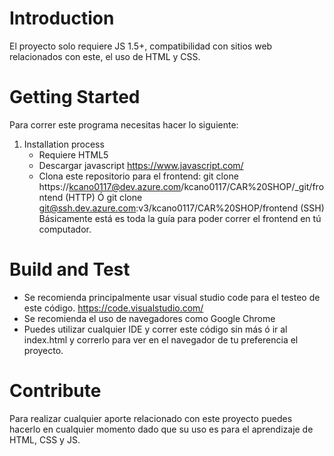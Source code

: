 # Introduction 
El proyecto solo requiere JS 1.5+, compatibilidad con sitios web relacionados con este, el uso de HTML y CSS. 

# Getting Started
Para correr este programa necesitas hacer lo siguiente:
1.	Installation process
      - Requiere HTML5
      - Descargar javascript https://www.javascript.com/
      -  Clona este repositorio para el frontend: git clone https://kcano0117@dev.azure.com/kcano0117/CAR%20SHOP/_git/frontend (HTTP) Ó git clone git@ssh.dev.azure.com:v3/kcano0117/CAR%20SHOP/frontend (SSH)
 Básicamente está es toda la guía para poder correr el frontend en tú computador.
      




# Build and Test
- Se recomienda principalmente usar visual studio code para el testeo de este código.
https://code.visualstudio.com/
- Se recomienda el uso de navegadores como Google Chrome
- Puedes utilizar cualquier IDE y correr este código sin más ó ir al index.html y correrlo para ver en el navegador de tu preferencia el proyecto.


# Contribute
Para realizar cualquier aporte relacionado con este proyecto puedes hacerlo en cualquier momento dado que su uso es para el aprendizaje de HTML, CSS y JS.

